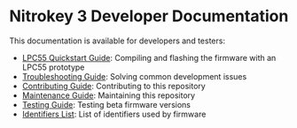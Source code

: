 # Nitrokey 3 Developer Documentation

This documentation is available for developers and testers:
- [LPC55 Quickstart Guide](./lpc55-quickstart.md): Compiling and flashing the firmware with an LPC55 prototype
- [Troubleshooting Guide](./troubleshooting.md): Solving common development issues
- [Contributing Guide](./contributing.md): Contributing to this repository
- [Maintenance Guide](./maintenance.md): Maintaining this repository
- [Testing Guide](./testing.md): Testing beta firmware versions
- [Identifiers List](./identifiers.md): List of identifiers used by firmware
